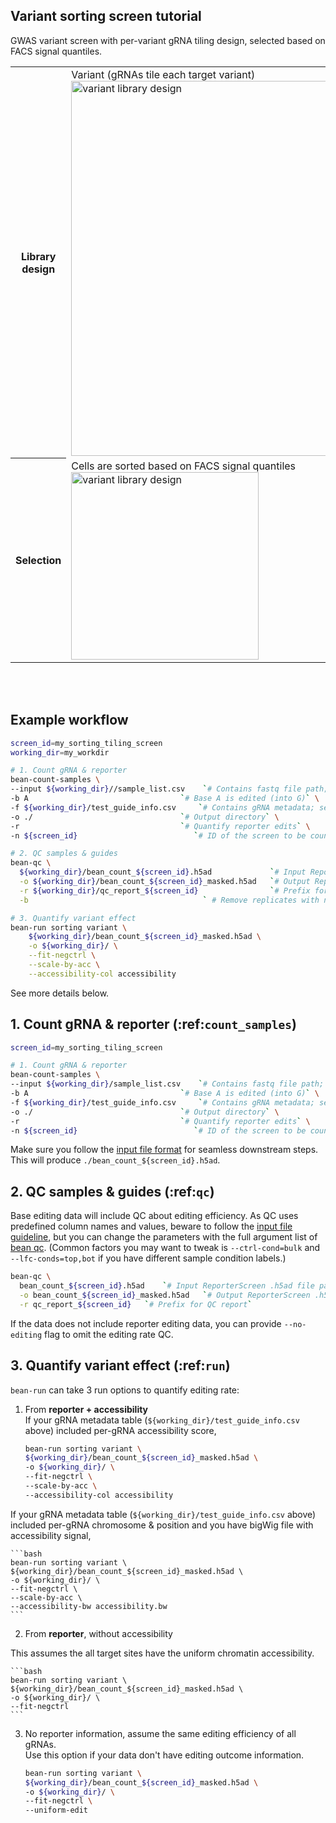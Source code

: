 ## Variant sorting screen tutorial
GWAS variant screen with per-variant gRNA tiling design, selected based on FACS signal quantiles.  

<table>
  <tr>
    <th>Library design</th>
    <td>Variant (gRNAs tile each target variant)   <br> <img src="/crispr-bean/assets/variant.png" alt="variant library design" width="600"/></td>
  </tr>
  <tr>
    <th>Selection</th>
    <td>Cells are sorted based on FACS signal quantiles  <br>  <img src="/crispr-bean/assets/sorting_bins@8x.png" alt="variant library design" width="300"/></td>
  </tr>
</table>

<br></br>

## Example workflow
```bash
screen_id=my_sorting_tiling_screen
working_dir=my_workdir

# 1. Count gRNA & reporter
bean-count-samples \
--input ${working_dir}//sample_list.csv    `# Contains fastq file path; see test file for example.`\
-b A                                  `# Base A is edited (into G)` \
-f ${working_dir}/test_guide_info.csv     `# Contains gRNA metadata; see test file for example.`\
-o ./                                 `# Output directory` \
-r                                    `# Quantify reporter edits` \
-n ${screen_id}                          `# ID of the screen to be counted`   

# 2. QC samples & guides
bean-qc \
  ${working_dir}/bean_count_${screen_id}.h5ad             `# Input ReporterScreen .h5ad file path` \
  -o ${working_dir}/bean_count_${screen_id}_masked.h5ad   `# Output ReporterScreen .h5ad file path` \
  -r ${working_dir}/qc_report_${screen_id}                `# Prefix for QC report` \
  -b                                       ` # Remove replicates with no good samples.

# 3. Quantify variant effect
bean-run sorting variant \
    ${working_dir}/bean_count_${screen_id}_masked.h5ad \
    -o ${working_dir}/ \
    --fit-negctrl \
    --scale-by-acc \
    --accessibility-col accessibility
```

See more details below.

## 1. Count gRNA & reporter (:ref:`count_samples`)
```bash
screen_id=my_sorting_tiling_screen

# 1. Count gRNA & reporter
bean-count-samples \
--input ${working_dir}/sample_list.csv    `# Contains fastq file path; see test file for example.`\
-b A                                  `# Base A is edited (into G)` \
-f ${working_dir}/test_guide_info.csv     `# Contains gRNA metadata; see test file for example.`\
-o ./                                 `# Output directory` \
-r                                    `# Quantify reporter edits` \
-n ${screen_id}                          `# ID of the screen to be counted`   
```

Make sure you follow the [input file format](https://pinellolab.github.io/crispr-bean/input.html) for seamless downstream steps. This will produce `./bean_count_${screen_id}.h5ad`. 

## 2. QC samples & guides (:ref:`qc`)
Base editing data will include QC about editing efficiency. As QC uses predefined column names and values, beware to follow the [input file guideline](https://pinellolab.github.io/crispr-bean/input.html), but you can change the parameters with the full argument list of [bean qc](https://pinellolab.github.io/crispr-bean/qc.html). (Common factors you may want to tweak is `--ctrl-cond=bulk` and `--lfc-conds=top,bot` if you have different sample condition labels.)

```bash
bean-qc \
  bean_count_${screen_id}.h5ad    `# Input ReporterScreen .h5ad file path` \
  -o bean_count_${screen_id}_masked.h5ad   `# Output ReporterScreen .h5ad file path` \
  -r qc_report_${screen_id}   `# Prefix for QC report` 
```



If the data does not include reporter editing data, you can provide `--no-editing` flag to omit the editing rate QC.


## 3. Quantify variant effect (:ref:`run`)

`bean-run` can take 3 run options to quantify editing rate:  
1. From **reporter + accessibility**  
  If your gRNA metadata table (`${working_dir}/test_guide_info.csv` above) included per-gRNA accessibility score, 
    ```bash
    bean-run sorting variant \
    ${working_dir}/bean_count_${screen_id}_masked.h5ad \
    -o ${working_dir}/ \
    --fit-negctrl \
    --scale-by-acc \
    --accessibility-col accessibility
    ```

  If your gRNA metadata table (`${working_dir}/test_guide_info.csv` above) included per-gRNA chromosome & position and you have bigWig file with accessibility signal, 
    
    ```bash
    bean-run sorting variant \
    ${working_dir}/bean_count_${screen_id}_masked.h5ad \
    -o ${working_dir}/ \
    --fit-negctrl \
    --scale-by-acc \
    --accessibility-bw accessibility.bw
    ```

2. From **reporter**, without accessibility

  This assumes the all target sites have the uniform chromatin accessibility.

    ```bash
    bean-run sorting variant \
    ${working_dir}/bean_count_${screen_id}_masked.h5ad \
    -o ${working_dir}/ \
    --fit-negctrl 
    ```

3. No reporter information, assume the same editing efficiency of all gRNAs.  
  Use this option if your data don't have editing outcome information.

    ```bash
    bean-run sorting variant \
    ${working_dir}/bean_count_${screen_id}_masked.h5ad \
    -o ${working_dir}/ \
    --fit-negctrl \
    --uniform-edit
    ```